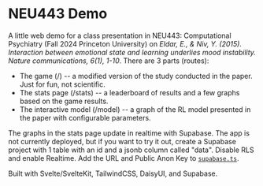 # NEU443 Demo

A little web demo for a class presentation in NEU443: Computational Psychiatry (Fall 2024 Princeton University) on _Eldar, E., & Niv, Y. (2015). Interaction between emotional state and learning underlies mood instability. Nature communications, 6(1), 1-10_. There are 3 parts (routes):

-   The game (/) -- a modified version of the study conducted in the paper. Just for fun, not scientific.
-   The stats page (/stats) -- a leaderboard of results and a few graphs based on the game results.
-   The interactive model (/model) -- a graph of the RL model presented in the paper with configurable parameters.

The graphs in the stats page update in realtime with Supabase. The app is not currently deployed, but if you want to try it out, create a Supabase project with 1 table with an id and a jsonb column called "data". Disable RLS and enable Realtime. Add the URL and Public Anon Key to [`supabase.ts`](./src/lib/supabase.ts).

Built with Svelte/SvelteKit, TailwindCSS, DaisyUI, and Supabase.
